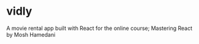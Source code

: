 # vidly
A movie rental app built with React for the online course; Mastering React by Mosh Hamedani
